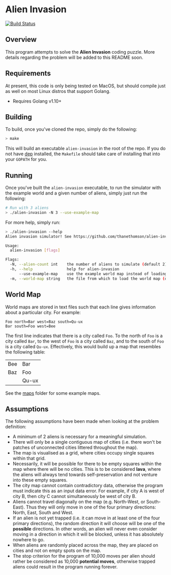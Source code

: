 # Alien Invasion

[![Build Status](https://travis-ci.org/thanethomson/alien-invasion.svg?branch=master)](https://travis-ci.org/thanethomson/alien-invasion)

## Overview
This program attempts to solve the **Alien Invasion** coding puzzle. More
details regarding the problem will be added to this README soon.

## Requirements
At present, this code is only being tested on MacOS, but should compile just as
well on most Linux distros that support Golang.

* Requires Golang v1.10+

## Building
To build, once you've cloned the repo, simply do the following:

```bash
> make
```

This will build an executable `alien-invasion` in the root of the repo. If you
do not have [dep](https://golang.github.io/dep/) installed, the `Makefile`
should take care of installing that into your `GOPATH` for you.

## Running
Once you've built the `alien-invasion` executable, to run the simulator with the
example world and a given number of aliens, simply just run the following:

```bash
# Run with 3 aliens
> ./alien-invasion -N 3 --use-example-map
```

For more help, simply run:

```bash
> ./alien-invasion --help
Alien invasion simulator! See https://github.com/thanethomson/alien-invasion for more details.

Usage:
  alien-invasion [flags]

Flags:
  -N, --alien-count int    the number of aliens to simulate (default 2)
  -h, --help               help for alien-invasion
      --use-example-map    use the example world map instead of loading one
  -m, --world-map string   the file from which to load the world map (default "world-map.txt")
```

## World Map
World maps are stored in text files such that each line gives information about
a particular city. For example:

```
Foo north=Bar west=Baz south=Qu-ux
Bar south=Foo west=Bee
```

The first line indicates that there is a city called `Foo`. To the north of
`Foo` is a city called `Bar`, to the west of `Foo` is a city called `Baz`, and
to the south of `Foo` is a city called `Qu-ux`. Effectively, this would build up
a map that resembles the following table:

<table>
    <tbody>
        <tr>
            <td>Bee</td><td>Bar</td>
        </tr>
        <tr>
            <td>Baz</td><td>Foo</td>
        </tr>
        <tr>
            <td></td><td>Qu-ux</td>
        </tr>
    </tbody>
</table>

See the [maps](./maps/) folder for some example maps.

## Assumptions
The following assumptions have been made when looking at the problem definition:

* A minimum of 2 aliens is necessary for a meaningful simulation.
* There will only be a single contiguous map of cities (i.e. there won't be
  patches of unconnected cities littered throughout the map).
* The map is visualised as a grid, where cities occupy single squares within
  that grid.
* Necessarily, it will be possible for there to be empty squares within the map
  where there will be no cities. This is to be considered **lava**, where the
  aliens will always tend towards self-preservation and not venture into these
  empty squares.
* The city map cannot contain contradictory data, otherwise the program must
  indicate this as an input data error. For example, if city A is west of city
  B, then city C cannot simultaneously be west of city B.
* Aliens cannot travel diagonally on the map (e.g. North-West, or South-East).
  Thus they will only move in one of the four primary directions: North, East,
  South and West.
* If an alien is not yet trapped (i.e. it can move in at least one of the four
  primary directions), the random direction it will choose will be one of the
  **possible** directions. In other words, an alien will never even consider
  moving in a direction in which it will be blocked, unless it has absolutely
  nowhere to go.
* When aliens are randomly placed across the map, they are placed on cities and
  not on empty spots on the map.
* The stop criterion for the program of 10,000 moves per alien should rather be
  considered as 10,000 **potential moves**, otherwise trapped aliens could
  result in the program running forever.

